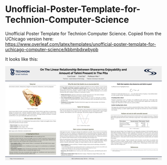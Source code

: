 # Unofficial-Poster-Template-for-Technion-Computer-Science
Unofficial Poster Template for Technion Computer Science. Copied from the UChicago version here: https://www.overleaf.com/latex/templates/unofficial-poster-template-for-uchicago-computer-science/kbbmbdxwbypb

It looks like this:

<p float="left">
  <img src="./images/preview.png?raw=true"/>
</p>
